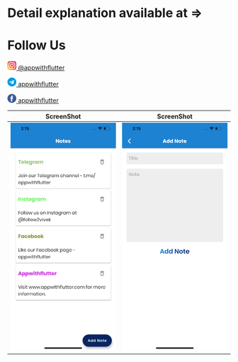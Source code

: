 # Detail explanation available at => 

# Follow Us

<a href="https://www.instagram.com/appwithflutter/"><img src="/ss/icons/instagram.png" width="20" height="20"> @appwithflutter</a>

<a href="t.me/appwithflutter"><img src="/ss/icons/telegram.png" width="20" height="20"> appwithflutter</a>

<a href="https://www.facebook.com/appwithflutter/"><img src="/ss/icons/facebook.png" width="20" height="20"> appwithflutter</a>

ScreenShot | ScreenShot
------------ | -------------
![Flutter Note app using Sqlflite and Getx package](/ss/flutter-note-list.png) | ![Flutter Note app using Sqlflite and Getx package](/ss/flutter-add-note.png) 